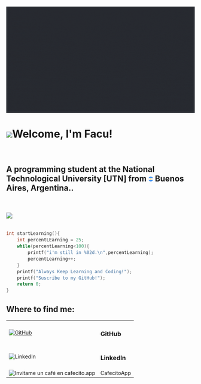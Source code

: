 <img align="center" src="https://github.com/caidevOficial/Logos/blob/master/facufalcone_caidev.gif" width="1300"/><br>
<h1><img src="https://emojis.slackmojis.com/emojis/images/1531849430/4246/blob-sunglasses.gif?1531849430" width="30"/>Welcome, I'm <b>Facu!</b></h1><br>
<p><h2>A programming student at the <b>National Technological University [UTN]</b> from <img src="https://github.com/caidevOficial/Logos/blob/master/argentina.png" width="13"/> <b>Buenos Aires, Argentina</b>..</h2></p><br><br>
  

<!--[![Facu's github stats](https://github-readme-stats.vercel.app/api?username=caidevOficial&show_icons=true&theme=tokyonight)](https://github.com/caidevOficial/tp_laboratorio_1)-->
<a href="https://github.com/caidevOficial/tp_laboratorio_1">
  <img align="center" src="https://github-readme-stats.vercel.app/api?username=caidevOficial&show_icons=true&theme=tokyonight" />
</a><br><br>

```c
int startLearning(){
    int percentLEarning = 25;
    while(percentLearning<100){
        printf("i'm still in %02d.\n",percentLearning);
        percentLearning++;
    }
    printf("Always Keep Learning and Coding!");
    printf("Suscribe to my GitHub!");
    return 0;
}
```

## Where to find me:
  <table>
        <tbody>
            <tr>
                <td><a href="https://github.com/caidevOficial/">
                        <img alt="GitHub" src="https://img.shields.io/badge/GitHub-%2312100E.svg?&style=for-the-badge&logo=Github&logoColor=white"
                            width="110px" height="30px" /></td>
                <td><h3>GitHub</h3></td>
            </tr>
            <tr>
                <td><a href="https://www.linkedin.com/in/facundo-falcone/">
                </a><img alt="LinkedIn" src="https://img.shields.io/badge/linkedin-%230077B5.svg?&style=for-the-badge&logo=linkedin&logoColor=white" width="110px"
                        height="30px" /></td>
                <td><h3>LinkedIn</h3></td>
            </tr>
            <tr>
                <td><a href='https://cafecito.app/caidevoficial/'>
                </a><img alt='Invitame un café en cafecito.app' srcset='https://cdn.cafecito.app/imgs/buttons/button_5.png 1x, https://cdn.cafecito.app/imgs/buttons/button_5_2x.png 2x, https://cdn.cafecito.app/imgs/buttons/button_5_3.75x.png 3.75x' src='https://cdn.cafecito.app/imgs/buttons/button_5.png' width="110px"
                height="30px" /></td>
                <td><h3">CafecitoApp</h3></td>
            </tr>
        </tbody>
    </table>
